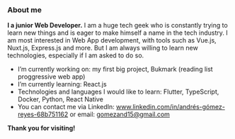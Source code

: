 ### About me


**I  a junior Web Developer.**
I am a huge tech geek who is constantly trying to learn new things and is eager to make himself a name in the tech industry. 
I am most interested in Web App development, with tools such as Vue.js, Nuxt.js, Express.js and more. But I am always willing to learn new technologies, especially if I am asked to do so.


- I’m currently working on: my first big project, Bukmark (reading list proggressive web app)
- I’m currently learning: React.js
- Technologies and languages I would like to learn: Flutter, TypeScript, Docker, Python, React Native
- You can contact me via LinkedIn: www.linkedin.com/in/andrés-gómez-reyes-68b751162 or email: gomezand15@gmail.com

**Thank you for visiting!**
